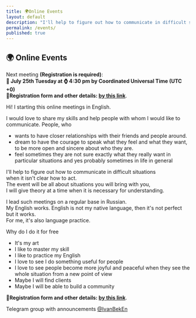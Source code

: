 ```yaml
---
title: 🌍Online Events
layout: default
description: "I'll help to figure out how to communicate in difficult situations when it isn't clear how to act. The event will be all about situations you will bring with you, I will give theory at a time when it is necessary for understanding."
permalink: /events/
published: true
---
```

## 🌍 Online Events

Next meeting **(Registration is required)**:\
**📅 July 25th Tuesday at ⌚ 4:30 pm by Coordinated Universal Time (UTC +0)**\
🎫**Registration form and other details: [by this link](https://forms.gle/vQ9ArPuRjQN92tu17 "Registration link for 25.07.2023")**.

Hi!
I starting this online meetings in English.

I would love to share my skills and help people with whom I would like to communicate.
People, who
* wants to have closer relationships with their friends and people around.
* dream to have the courage to speak what they feel and what they want, to be more open and sincere about who they are.
* feel sometimes they are not sure exactly what they really want in particular situations and yes probably sometimes in life in general

I'll help to figure out how to communicate in difficult situations\
when it isn't clear how to act.\
The event will be all about situations you will bring with you,\
I will give theory at a time when it is necessary for understanding.

I lead such meetings on a regular base in Russian.\
My English works. English is not my native language, then it's not perfect but it works.\
For me, it's also language practice.

Why do I do it for free
* It's my art
* I like to master my skill
* I like to practice my English
* I love to see I do something useful for people
* I love to see people become more joyful and peaceful when they see the whole situation from a new point of view
* Maybe I will find clients
* Maybe I will be able to build a community

🎫**Registration form and other details: [by this link](https://forms.gle/vQ9ArPuRjQN92tu17 "Registration link for 25.07.2023")**.

Telegram group with announcements [@IvanBekEn](https://t.me/IvanBekEn "Telegram group with announcements")
